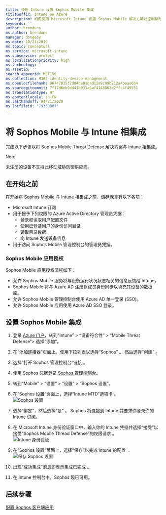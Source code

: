 ```yaml
---
title: 使用 Intune 设置 Sophos Mobile 集成
titleSuffix: Intune on Azure
description: 如何使用 Microsoft Intune 设置 Sophos Mobile 解决方案以控制移动设备对公司资源的访问。
keywords: ''
author: brenduns
ms.author: brenduns
manager: dougeby
ms.date: 10/21/2019
ms.topic: conceptual
ms.service: microsoft-intune
ms.subservice: protect
ms.localizationpriority: high
ms.technology: ''
ms.assetid: ''
search.appverid: MET150
ms.collection: M365-identity-device-management
ms.openlocfilehash: 06747035f2d04be01dad12a9c89b712a4baae6b4
ms.sourcegitcommit: 7f17d6eb9dd41b031a6af4148863d2ffc4f49551
ms.translationtype: HT
ms.contentlocale: zh-CN
ms.lasthandoff: 04/21/2020
ms.locfileid: "79338807"
---
```

# <a name="integrate-sophos-mobile-with-intune"></a>将 Sophos Mobile 与 Intune 相集成  

完成以下步骤以将 Sophos Mobile Threat Defense 解决方案与 Intune 相集成。  

> [!NOTE]
> 未注册的设备不支持此移动威胁防御供应商。

## <a name="before-you-begin"></a>在开始之前  

在开始将 Sophos Mobile 与 Intune 相集成之前，请确保具有以下各项：  
- Microsoft Intune 订阅  
- 用于授予下列权限的 Azure Active Directory 管理员凭据：  
  - 登录和读取用户配置文件  
  - 使用已登录用户的身份访问目录  
  - 读取目录数据  
  - 向 Intune 发送设备信息  
- 用于访问 Sophos Mobile 管理控制台的管理员凭据。  


### <a name="sophos-mobile-app-authorization"></a>Sophos Mobile 应用授权  
  
Sophos Mobile 应用授权流程如下：  
- 允许 Sophos Mobile 服务将与设备运行状况状态相关的信息反馈给 Intune。  
- Sophos Mobile 将与 Azure AD 注册组成员身份同步以填充其设备的数据库。  
- 允许 Sophos Mobile 管理控制台使用 Azure AD 单一登录 (SSO)。  
- 允许 Sophos Mobile 应用使用 Azure AD SSO 登录。  


## <a name="to-set-up-sophos-mobile-integration"></a>设置 Sophos Mobile 集成  

1. 登录 [Azure 门户]( https://portal.azure.com/)，转到“Intune” > “设备符合性” > “Mobile Threat Defense”> 选择“添加”。  
2. 在“添加连接器”页面上，使用下拉列表以选择“Sophos”   。 然后选择“创建”  。  
3. 选择“打开 Sophos 管理控制台”链接  。  
4. 使用 Sophos 凭据登录 [Sophos 管理控制台](https://central.sophos.com/)。  
5. 转到“Mobile” > “设置” > “设置” > “Sophos 设置”。  
6. 在“Sophos 设置”页面上，选择“Intune MTD”选项卡   。  
   ![Sophos 设置](./media/sophos-mtd-connector-integration/sophos-setup.png) 
 
7. 选择“绑定”，然后选择“是”   。 Sophos 将连接到 Intune 并要求你登录你的 Intune 订阅。 
8. 在 Microsoft Intune 身份验证窗口中，输入你的 Intune 凭据并选择“接受”以接受“Sophos Mobile Thread Defense”的权限请求   。  
   ![Intune 身份验证](./media/sophos-mtd-connector-integration/intune-authentication.png)

9. 在“Sophos 设置”页面上，选择“保存”以完成 Intune 的配置   ：  
   ![保存 Sophos 设置](./media/sophos-mtd-connector-integration/save-sophos-configuration.png)  

1. 出现“成功集成”消息即表示集成已完成  。  
1. 在 Intune 控制台中，Sophos 现已可用。  


## <a name="next-steps"></a>后续步骤  
[配置 Sophos 客户端应用](mtd-apps-ios-app-configuration-policy-add-assign.md)
